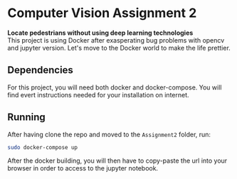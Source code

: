 # Computer Vision Assignment 2
**Locate pedestrians without using deep learning technologies**  
This project is using Docker after exasperating bug problems with opencv and jupyter version. Let's move to the Docker world to make the life prettier.

## Dependencies
For this project, you will need both docker and docker-compose. You will find evert instructions needed for your installation on internet.  

## Running
After having clone the repo and moved to the `Assignment2` folder, run:
```bash
sudo docker-compose up
```

After the docker building, you will then have to copy-paste the url into your browser in order to access to the jupyter notebook.